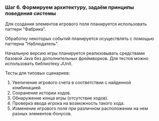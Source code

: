 ### Шаг 6. Формируем архитектуру, задаём принципы поведения системы

Для создания элементов игрового поля планируется использовать паттерн "Фабрика".

Обработку некоторых событий планируется осуществлять с помощью паттерна "Наблюдатель".

Начальную версию игры планируется реализовывать средствами базовой Java без дополнительных фреймворков. Для тестов можно использовать библиотеку JUnit.

Тесты для типовых сценариев:

1. Увеличение игрового счета в соответствии с найденной комбинацией.
2. Сохранение истории ходов.
3. Обнаружение конца игры (отсутствие ходов).
4. Проверка ввода игрока на возможность такого хода.
5. Изменение игрового поля при различном расположении на нем разных элементов-бонусов.



